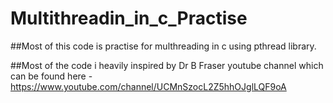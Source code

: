 # Multithreadin_in_c_Practise

##Most of this code is practise for multhreading in c using pthread library.

##Most of the code i heavily inspired by Dr B Fraser youtube channel which can be found here -https://www.youtube.com/channel/UCMnSzocL2Z5hhOJglLQF9oA
